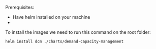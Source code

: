 Prerequisites:
- Have helm installed on your machine
- 
To install the images we need to run this command on the root folder:

```helm install dcm ./charts/demand-capacity-management ```

